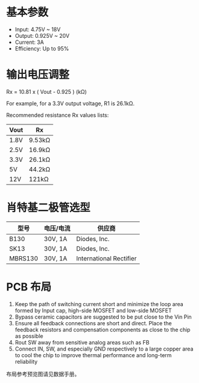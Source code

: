 # 基本参数

* Input: 4.75V ~ 18V
* Output: 0.925V ~ 20V
* Current: 3A
* Efficiency: Up to 95%



# 输出电压调整

Rx = 10.81 x ( Vout - 0.925 ) (kΩ)

For example, for a 3.3V output voltage, R1 is 26.1kΩ.

Recommended resistance Rx values lists: 

| Vout | Rx     |
| ---- | ------ |
| 1.8V | 9.53kΩ |
| 2.5V | 16.9kΩ |
| 3.3V | 26.1kΩ |
| 5V   | 44.2kΩ |
| 12V  | 121kΩ  |

# 肖特基二极管选型

| 型号    | 电压/电流 | 供应商                  |
| ------- | --------- | ----------------------- |
| B130    | 30V, 1A   | Diodes, Inc.            |
| SK13    | 30V, 1A   | Diodes, Inc.            |
| MBRS130 | 30V, 1A   | International Rectifier |

# PCB 布局

1. Keep the path of switching current short and
   minimize the loop area formed by Input cap,
   high-side MOSFET and low-side MOSFET
2. Bypass ceramic capacitors are suggested
   to be put close to the Vin Pin
3. Ensure all feedback connections are short
   and direct. Place the feedback resistors
   and compensation components as close to
   the chip as possible
4. Rout SW away from sensitive analog areas
   such as FB
5. Connect IN, SW, and especially GND
   respectively to a large copper area to cool
   the chip to improve thermal performance
   and long-term reliability

布局参考预览图请见数据手册。

